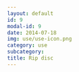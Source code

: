 ```yaml
---
layout: default
id: 9
modal-id: 9
date: 2014-07-18
img: use/use-icon.png
category: use
subcategory:
title: Rip disc
---
```

